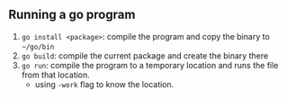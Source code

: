 ## Running a go program

1. ```go install <package>```: compile the program and copy the binary to ```~/go/bin```
2. ```go build```: compile the current package and create the binary there
3. ```go run```: compile the program to a temporary location and runs the file from that location.
    - using ```-work``` flag to know the location.
    